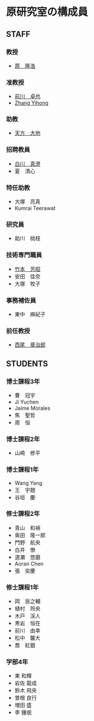 # 原研究室の構成員
## STAFF
### 教授
- [原　隆浩](http://web.www-mmde.ist.osaka-u.ac.jp/~hara)
### 准教授
- [前川　卓也](http://web.www-mmde.ist.osaka-u.ac.jp/~maekawa)
- [Zhang Yihong](https://www.ringspool.com/yihongzhang)
### 助教
- [天方　大地](https://amgt-d1.github.io/)
### 招聘教員
- [白川　真澄](http://iwnsew.com/)
- 夏　清心
### 特任助教
- 大塚　亮真
- Kumrai Teerawat
### 研究員
- 助川　桃枝
### 技術専門職員
- [竹本　芳昭](http://www-mmde.ist.osaka-u.ac.jp/~takemoto/index-jp.html)
- 安田　佳奈
- 大塚　牧子
### 事務補佐員
- 東中　麻紀子
### 前任教授
- [西尾　章治郎](https://mmde-lab.github.io/member-webpage/nishio/index-jp.html)
## STUDENTS
### 博士課程3年
- 曹　冠宇
- Ji Yuchen
- Jaime Morales
- 焦　聖哲
- 周　恒
### 博士課程2年
- 山崎　修平
### 博士課程1年
- Wang Yang
- 王　宇翹
- 谷垣　慶
### 修士課程2年
- 青山　和禎
- 奥田　隆一郎
- 門野　航央
- 白井　僚
- 道瀬　悠磨
- Aoran Chen
- 張　奕慶
### 修士課程1年
- 岡　辰之輔
- 植村　玲央
- 木戸　渓人
- 黒岩　恒在
- 前川　由幸
- 松中　馨大
- 喬　紅銀
### 学部4年
- 東 和輝
- 岩佐 龍成
- 鈴木 飛央
- 曽根 良行
- 増田 盛
- 李 鍾珉